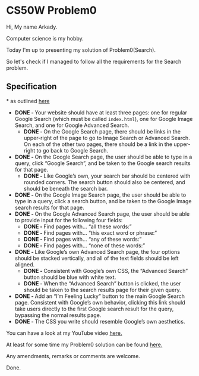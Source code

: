 <!-- # Problem0 <h1>Problem0 code for CS50W</h1> 
<h1>Draft Lines</h1>  and I'm from Russia 🇷🇺.  -->
<h1>CS50W Problem0</h1>

<p>Hi, My name Arkady.</p> 
<p>Computer science is my hobby.</p>
<p>Today I'm up to presenting my solution of Problem0(Search).</p>

<p>So let's check if I managed to follow all the requirements for the Search problem.</p>

<h2>Specification</h2>
<p>* as outlined <a href="https://cs50.harvard.edu/web/2020/projects/0/search/" title="_blank">here</a></p>

<ul>
  <li><b>DONE - </b>Your website should have at least three pages: one for regular Google Search (which must be called <code>index.html</code>), one for Google Image Search, and one for Google Advanced Search.
    <ul>
      <li><b>DONE - </b>On the Google Search page, there should be links in the upper-right of the page to go to Image Search or Advanced Search. On each of the other two pages, there should be a link in the upper-right to go back to Google Search.</li>
    </ul>
  </li>
  <li><b>DONE - </b>On the Google Search page, the user should be able to type in a query, click “Google Search”, and be taken to the Google search results for that page.
    <ul>
      <li><b>DONE - </b>Like Google’s own, your search bar should be centered with rounded corners. The search button should also be centered, and should be beneath the search bar.</li>
    </ul>
  </li>
  <li><b>DONE - </b>On the Google Image Search page, the user should be able to type in a query, click a search button, and be taken to the Google Image search results for that page.</li>
  <li><b>DONE - </b>On the Google Advanced Search page, the user should be able to provide input for the following four fields:
    <ul>
      <li><b>DONE - </b>Find pages with… “all these words:”</li>
      <li><b>DONE - </b>Find pages with… “this exact word or phrase:”</li>
      <li><b>DONE - </b>Find pages with… “any of these words:”</li>
      <li><b>DONE - </b>Find pages with… “none of these words:”</li>
    </ul>
  </li>
  <li><b>DONE - </b>Like Google’s own Advanced Search page, the four options should be stacked vertically, and all of the text fields should be left aligned.
    <ul>
      <li><b>DONE - </b>Consistent with Google’s own CSS, the “Advanced Search” button should be blue with white text.</li>
      <li><b>DONE - </b>When the “Advanced Search” button is clicked, the user should be taken to the search results page for their given query.</li>
    </ul>
  </li>
  <li><b>DONE - </b>Add an “I’m Feeling Lucky” button to the main Google Search page. Consistent with Google’s own behavior, clicking this link should take users directly to the first Google search result for the query, bypassing the normal results page.
   </li>
  <li><b>DONE - </b>The CSS you write should resemble Google’s own aesthetics.</li>
</ul>

<p>You can have a look at my YouTube video <a href="#">here.</a></p>
<p>At least for some time my Problem0 solution can be found <a href="#">here.</a></p>
<p>Any amendments, remarks or comments are welcome.</p>
<p>Done.</p>


